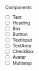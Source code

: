 Components
-[ ] Text
-[ ] Heading
-[ ] Box
-[ ] Buttton
-[ ] TextInput
-[ ] TextArea
-[ ] CheckBox
-[ ] Avatar
-[ ] Multistep